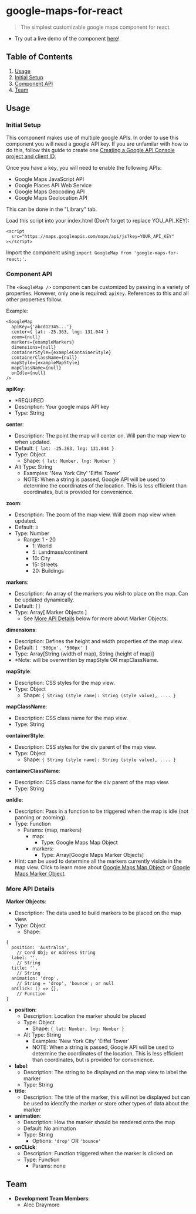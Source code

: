 # google-maps-for-react

> The simplest customizable google maps component for react.

- Try out a live demo of the component [here](https://google-maps-for-react.herokuapp.com)!

## Table of Contents

1. [Usage](#usage)
  1. [Initial Setup](#initial-setup)
  1. [Component API](#component-api)
1. [Team](#team)

## Usage

### Initial Setup

This component makes use of multiple google APIs. In order to use this component you will need a google API key. If you are unfamilar with how to do this, follow this guide to create one [Creating a Google API Console project and client ID](https://developers.google.com/identity/sign-in/web/devconsole-project).

Once you have a key, you will need to enable the following APIs:

  - Google Maps JavaScript API
  - Google Places API Web Service
  - Google Maps Geocoding API
  - Google Maps Geolocation API

This can be done in the "Library" tab.

Load this script into your index.html (Don't forget to replace YOU_API_KEY):
```
<script 
  src="https://maps.googleapis.com/maps/api/js?key=YOUR_API_KEY"
></script>
```

Import the component using ```import GoogleMap from 'google-maps-for-react;'```.

### Component API

The ```<GoogleMap />``` component can be customized by passing in a variety of properties. However, only one is required: ```apiKey```. References to this and all other properties follow.

Example: 
```
<GoogleMap
  apiKey={'abcd12345...'}    
  center={ lat: -25.363, lng: 131.044 }                   
  zoom={null}                     
  markers={exampleMarkers}               
  dimensions={null}               
  containerStyle={exampleContainerStyle} 
  containerClassName={null}         
  mapStyle={exampleMapStyle}                   
  mapClassName={null}               
  onIdle={null}   
/>
```

__apiKey__:
- \*REQUIRED
- Description: Your google maps API key
- Type: String

__center__:
- Description: The point the map will center on. Will pan the map view to when updated.
- Default: ```{ lat: -25.363, lng: 131.044 }```
- Type: Object
  - Shape: ```{ lat: Number, lng: Number }```
- Alt Type: String
  - Examples: 'New York City' 'Eiffel Tower'
  - NOTE: When a string is passed, Google API will be used to determine the coordinates of the location. This is less efficient than coordinates, but is provided for convenience.

__zoom__:
- Description: The zoom of the map view. Will zoom map view when updated. 
- Default: ```3```
- Type: Number
  - Range: 1 - 20
    - 1: World
    - 5: Landmass/continent
    - 10: City
    - 15: Streets
    - 20: Buildings

__markers__:
- Description: An array of the markers you wish to place on the map. Can be updated dynamically.
- Default: ```[]```
- Type: Array[ Marker Objects ]
  - See [More API Details](#more-api-details) below for more about Marker Objects.

__dimensions__:
- Description: Defines the height and width properties of the map view. 
- Default: ```[ '500px', '500px' ]```
- Type: Array[String (width of map), String (height of map)]
- \*Note: will be overwritten by mapStyle OR mapClassName.

__mapStyle__:
- Description: CSS styles for the map view.
- Type: Object
  - Shape: ```{ String (style name): String (style value), .... }```

__mapClassName__:
- Description: CSS class name for the map view.
- Type: String

__containerStyle__:
- Description: CSS styles for the div parent of the map view.
- Type: Object
  - Shape: ```{ String (style name): String (style value), .... }```

__containerClassName__:
- Description: CSS class name for the div parent of the map view.
- Type: String

__onIdle__:
- Description: Pass in a function to be triggered when the map is idle (not panning or zooming). 
- Type: Function
  - Params: (map, markers)
    - map:
      - Type: Google Maps Map Object
    - markers:
      - Type: Array[Google Maps Marker Objects]
- Hint: can be used to determine all the markers currently visible in the map view. Click to learn more about [Google Maps Map Object](https://developers.google.com/maps/documentation/javascript/3.exp/reference#Map) or [Google Maps Marker Object](https://developers.google.com/maps/documentation/javascript/3.exp/reference#Marker).

### More API Details

__Marker Objects__:
- Description: The data used to build markers to be placed on the map view.
- Type: Object
  - Shape: 
```
{
  position: 'Australia',       
    // Cord Obj; or Address String
  label: '',           
    // String
  title: '',          
    // String
  animation: 'drop',  
    // String = 'drop', 'bounce'; or null
  onClick: () => {},  
    // Function
}
```
  - __position__:
    - Description: Location the marker should be placed
    - Type: Object
      - Shape: ```{ lat: Number, lng: Number }```
    - Alt Type: String
      - Examples: 'New York City' 'Eiffel Tower'
      - NOTE: When a string is passed, Google API will be used to determine the coordinates of the location. This is less efficient than coordinates, but is provided for convenience.
  - __label__:
    - Description: The string to be displayed on the map view to label the marker
    - Type: String
  - __title__:
    - Description: The title of the marker, this will not be displayed but can be used to identify the marker or store other types of data about the marker
  - __animation__:
    - Description: How the marker should be rendered onto the map
    - Default: No animation
    - Type: String
      - Options: ``'drop'`` OR ``'bounce'``
  - __onCLick__:
    - Description: Function triggered when the marker is clicked on
    - Type: Function
      - Params: none

## Team

  - __Development Team Members__: 
    - Alec Draymore